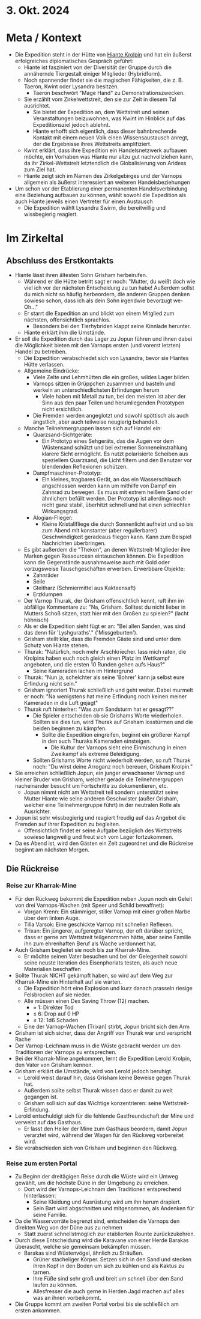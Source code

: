 # 3. Okt. 2024

# Meta / Kontext
* Die Expedition steht in der Hütte von [Hiante Krolpin](/content/Volk_/Varnops/Familie_/Krolpin_Zirkelgruender/Charakter_/Hiante-Krolpin/index.md) und hat ein äußerst erfolgreiches diplomatisches Gespräch geführt:
    * Hiante ist fasziniert von der Diversität der Gruppe durch die annähernde Tiergestalt einiger Mitglieder (Hybridform).
    * Noch spannender findet sie die magischen Fähigkeiten, die z. B. Taeron, Kwint oder Lysandra besitzen.
        * Taeron beschwört "Mage Hand" zu Demonstrationszwecken.
    * Sie erzählt vom Zirkelwettstreit, den sie zur Zeit in diesem Tal ausrichtet.
        * Sie bietet der Expedition an, dem Wettstreit und seinen Veranstaltungen beizuwohnen, was Kwint im Hinblick auf das Expeditionsziel jedoch ablehnt.
        * Hiante erhofft sich eigentlich, dass dieser bahnbrechende Kontakt mit einem neuen Volk einen Wissensaustausch anregt, der die Ergebnisse ihres Wettstreits amplifiziert. 
    * Kwint erklärt, dass ihre Expedition ein Handelsnetzwerk aufbauen möchte, ein Vorhaben was Hiante nur allzu gut nachvollziehen kann, da ihr Zirkel-Wettstreit letztendlich die Globalisierung von Aridess zum Ziel hat.
    * Hiante zeigt sich im Namen des Zirkelgebirges und der Varnops allgemein als äußerst interessiert an weiteren Handelsbeziehungen
* Um schon vor der Etablierung einer permanenten Handelsverbindung eine Beziehung aufbauen zu können, wählt sowohl die Expedition als auch Hiante jeweils einen Vertreter für einen Austausch
    * Die Expedition wählt Lysandra Swirm, die bereitwillig und wissbegierig reagiert.

# Im Zirkeltal

## Abschluss des Erstkontakts

* Hiante lässt ihren ältesten Sohn Grisham herbeirufen.
    * Während er die Hütte betritt sagt er noch: "Mutter, du weißt doch wie viel ich vor der nächsten Entscheidung zu tun habe! Außerdem sollst du mich nicht so häufig herbeordern, die anderen Gruppen denken sowieso schon, dass ich als dein Sohn irgendwie bevorzugt we- Oh..."
    * Er starrt die Expedition an und blickt von einem Mitglied zum nächsten, offensichtlich sprachlos.
        * Besonders bei den Tierhybriden klappt seine Kinnlade herunter.
    * Hiante erklärt ihm die Umstände.
* Er soll die Expedition durch das Lager zu Jopun führen und ihnen dabei die Möglichkeit bieten mit den Varnops ersten (und vorerst letzten) Handel zu betreiben.
    * Die Expedition verabschiedet sich von Lysandra, bevor sie Hiantes Hütte verlassen.
    * Allgemeine Eindrücke:
        * Viele Zelte und Lehmhütten die ein großes, wildes Lager bilden.
        * Varnops sitzen in Grüppchen zusammen und basteln und werkeln an unterschiedlichsten Erfindungen herum
            * Viele haben mit Metall zu tun, bei den meisten ist aber der Sinn aus den paar Teilen und herumliegenden Prototypen nicht ersichtlich.
        * Die Fremden werden angeglotzt und sowohl spöttisch als auch ängstlich, aber auch teilweise neugierig behandelt.
    * Manche Teilnehmergruppen lassen sich auf Handel ein:
        * Quarzsand-Sichtgeräte:
            * Ein Prototyp eines Sehgeräts, das die Augen vor dem Wüstensand schützt und bei extremer Sonneneinstrahlung klarere Sicht ermöglicht. Es nutzt polarisierte Scheiben aus speziellem Quarzsand, die Licht filtern und den Benutzer vor blendenden Reflexionen schützen.
        * Dampfmaschinen-Prototyp:
            * Ein kleines, tragbares Gerät, an das ein Wasserschlauch angschlossen werden kann um mithilfe von Dampf ein Zahnrad zu bewegen. Es muss mit extrem heißem Sand oder ähnlichem befüllt werden. Der Prototyp ist allerdings noch nicht ganz stabil, überhitzt schnell und hat einen schlechten Wirkungsgrad.
        * Alogian-Flieger:
            * Kleine Kristallfliege die durch Sonnenlicht aufheizt und so bis zum Abend mit konstanter (aber regulierbarer) Geschwindigkeit geradeaus fliegen kann. Kann zum Beispiel Nachrichten überbringen.
    * Es gibt außerdem die "Theken", an denen Wettstreit-Mitglieder ihre Marken gegen Ressourcesn eintauschen können. Die Expedition kann die Gegenstände ausnahmsweise auch mit Gold oder vorzugsweise Tauschgeschäften erwerben. Erwerbbare Objekte:
        * Zahnräder
        * Seile
        * Gleitharz (Schmiermittel aus Kakteensaft)
        * Erzklumpen
    * Der Varnop Thurak, der Grisham offensichtlich kennt, ruft ihm im abfällige Kommentare zu: "Na, Grisham. Solltest du nicht lieber in Mutters Schoß sitzen, statt hier mit den Großen zu spielen?" (lacht höhnisch)
    * Als er die Expedition sieht fügt er an: "Bei allen Sanden, was sind das denn für 'Lyshguraths'." ('Missgeburten').
    * Grisham stellt klar, dass die Fremden Gäste sind und unter dem Schutz von Hiante stehen.
    * Thurak: "Natürlich, noch mehr Arschkriecher. lass mich raten, die Krolpins haben euch noch gleich einen Platz im Wettkampf angeboten, und die ersten 10 Runden gehen aufs Haus?"
        * Seine Kameraden lachen im Hintergrund
    * Thurak: "Nun ja, schelchter als seine 'Bohrer' kann ja selbst eure Erfindung nicht sein."
    * Grisham ignoriert Thurak schließlich und geht weiter. Dabei murmelt er noch: "Na wenigstens hat meine Erfindung noch keinen meiner Kameraden in die Luft gejagt"
    * Thurak ruft hinterher: "Was zum Sandsturm hat er gesagt??"
        * Die Spieler entscheiden ob sie Grishams Worte wiederholen. Sollten sie dies tun, wird Thurak auf Grisham losstürmen und die beiden beginnen zu kämpfen.
            * Sollte die Expedition eingreifen, beginnt ein größerer Kampf in den auch Thuraks Kameraden einsteigen.
                * Die Kultur der Varnops sieht eine Einmischung in einen Zweikampf als extreme Beleidigung.
        * Sollten Grishams Worte nicht wiederholt werden, so ruft Thurak noch: "Du wirst deine Arroganz noch bereuen, Grisham Krolpin."
* Sie erreichen schließlich Jopun, ein junger erwachsener Varnop und kleiner Bruder von Grisham, welcher gerade die Teilnehmergruppen nacheinander besucht um Fortschritte zu dokumentieren, etc.
    * Jopun nimmt nicht am Wettstreit teil sondern unterstützt seine Mutter Hiante wie seine anderen Geschwister (außer Grisham, welcher eine Teilnehmergruppe führt) in der neutralen Rolle als Ausrichter.
* Jopun ist sehr wissbegierig und reagiert freudig auf das Angebot die Fremden auf ihrer Expedition zu begleiten.
    * Offensichtlich findet er seine Aufgabe bezüglich des Wettstreits sowieso langweilig und freut sich vom Lager fortzukommen.
* Da es Abend ist, wird den Gästen ein Zelt zugeordnet und die Rückreise beginnt am nächsten Morgen.

## Die Rückreise

### Reise zur Kharrak-Mine

* Für den Rückweg bekommt die Expedition neben Jopun noch ein Geleit von drei Varnops-Wachen (mit Speer und Schild bewaffnet): 
    * Vorgan Krenn: Ein stämmiger, stiller Varnop mit einer großen Narbe über dem linken Auge.
    * Tilla Varsok: Eine geschickte Varnop mit schnellen Reflexen.
    * Trixan: Ein jüngerer, aufgeregter Varnop, der oft darüber spricht, dass er gerne am Wettstreit teilgenommen hätte, aber seine Familie ihn zum ehrenhaften Beruf als Wache verdonnert hat.
* Auch Grisham begleitet sie noch bis zur Kharrak-Mine.
    * Er möchte seinen Vater besuchen und bei der Gelegenheit sowohl seine neuste Iteration des Eisenphoriats testen, als auch neue Materialien beschaffen
* Sollte Thurak NICHT gekämpft haben, so wird auf dem Weg zur Kharrak-Mine ein Hinterhalt auf sie warten.
    * Die Expedition hört eine Explosion und kurz danach prasseln riesige Felsbrocken auf sie nieder.
    * Alle müssen einen Dex Saving Throw (12) machen.
        * = 1: Direkter Tod
        * ≤ 6: Drop auf 0 HP
        * ≤ 12: 1d6 Schaden
    * Eine der Varnop-Wachen (Trixan) stirbt, Jopun bricht sich den Arm
* Grisham ist sich sicher, dass der Angriff von Thurak war und verspricht Rache
* Der Varnop-Leichnam muss in die Wüste gebracht werden um den Traditionen der Varnops zu entsprechen.
* Bei der Kharrak-Mine angekommen, lernt die Expedition Lerold Krolpin, den Vater von Grisham kennen.
* Grisham erklärt die Umstände, wird von Lerold jedoch beruhigt.
    * Lerold weist darauf hin, dass Grisham keine Beweise gegen Thurak hat.
    * Außerdem sollte selbst Thurak wissen dass er damit zu weit gegangen ist.
    * Grisham soll sich auf das Wichtige konzentrieren: seine Wettstreit-Erfindung.
* Lerold entschuldigt sich für die fehlende Gastfreundschaft der Mine und verweist auf das Gasthaus.
    * Er lässt den Heiler der Mine zum Gasthaus beordern, damit Jopun verarztet wird, während der Wagen für den Rückweg vorbereitet wird.
* Sie verabschieden sich von Grisham und beginnen den Rückweg.

### Reise zum ersten Portal

* Zu Beginn der dreitägigen Reise durch die Wüste wird ein Umweg gewählt, um die höchste Düne in der Umgebung zu erreichen.
    * Dort wird der Varnops-Leichnam den Traditionen entsprechend hinterlassen:
        * Seine Kleidung und Ausrüstung wird um ihn herum drapiert.
        * Sein Bart wird abgschnitten und mitgenommen, als Andenken für seine Familie.
* Da die Wasservorräte begrenzt sind, entscheiden die Varnops den direkten Weg von der Düne aus zu nehmen
    * Statt zuerst schnellstmöglich zur etablierten Rounte zurückzukehren.
* Durch diese Entscheidung wird die Karavane von einer Herde Barakas überascht, welche sie gemeinsam bekämpfen müssen.
    * Barakas sind Wüstenvögel, ähnlich zu Sträußen.
        * Grüner stacheliger Körper. Setzen sich in den Sand und stecken ihren Kopf in den Boden um sich zu kühlen und als Kaktus zu tarnen.
        * Ihre Füße sind sehr groß und breit um schnell über den Sand laufen zu können.
        * Allesfresser die auch gerne in Herden Jagd machen auf alles was an ihnen vorbeikommt.
* Die Gruppe kommt am zweiten Portal vorbei bis sie schließlich am ersten ankommen.

